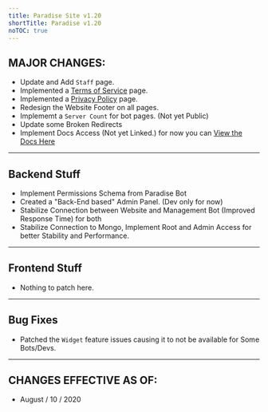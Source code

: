 ```yaml
---
title: Paradise Site v1.20
shortTitle: Paradise v1.20
noTOC: true
---
```


## MAJOR CHANGES:
* Update and Add `Staff` page.
* Implemented a [Terms of Service](https://paradisebots.net/terms) page.
* Implemented a [Privacy Policy](https://paradisebots.net/privacy) page.
* Redesign the Website Footer on all pages.
* Implememt a `Server Count` for bot pages. (Not yet Public)
* Update some Broken Redirects
* Implement Docs Access (Not yet Linked.) for now you can [View the Docs Here](https://help.paradisebots.net)

---

## Backend Stuff
* Implement Permissions Schema from Paradise Bot
* Created a "Back-End based" Admin Panel. (Dev only for now)
* Stabilize Connection between Website and Management Bot (Improved Response Time) for both
* Stabilize Connection to Mongo, Implement Root and Admin Access for better Stability and Performance.

---

## Frontend Stuff
* Nothing to patch here.

---

## Bug Fixes
* Patched the `Widget` feature issues causing it to not be available for Some Bots/Devs.

---

## CHANGES EFFECTIVE AS OF:
* August / 10 / 2020 
